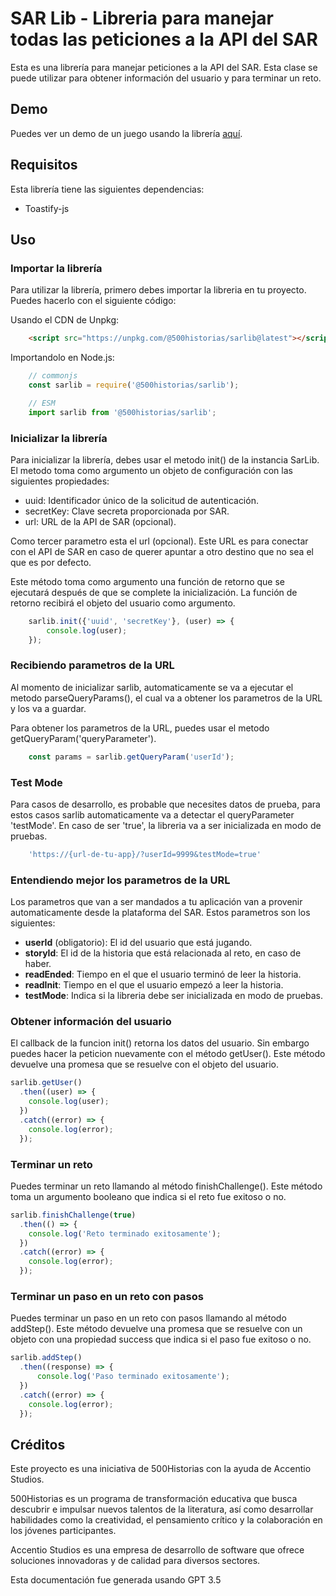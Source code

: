 # SAR Lib - Libreria para manejar todas las peticiones a la API del SAR
Esta es una librería para manejar peticiones a la API del SAR. Esta clase se puede utilizar para obtener información del usuario y para terminar un reto.

## Demo
Puedes ver un demo de un juego usando la librería [aquí](https://accentiostudios.github.io/500h-2048/?userId=9999&testMode=true).
## Requisitos
Esta librería tiene las siguientes dependencias:
 - Toastify-js

## Uso
### Importar la librería
Para utilizar la librería, primero debes importar la libreria en tu proyecto. Puedes hacerlo con el siguiente código:

Usando el CDN de Unpkg:
``` html
    <script src="https://unpkg.com/@500historias/sarlib@latest"></script>
```

Importandolo en Node.js:
``` js
    // commonjs
    const sarlib = require('@500historias/sarlib');

    // ESM
    import sarlib from '@500historias/sarlib';
```

### Inicializar la librería
Para inicializar la librería, debes usar el metodo init() de la instancia SarLib. El metodo toma como argumento un objeto de configuración con las siguientes propiedades:

 - uuid: Identificador único de la solicitud de autenticación.
 - secretKey: Clave secreta proporcionada por SAR.
 - url: URL de la API de SAR (opcional).

Como tercer parametro esta el url (opcional). Este URL es para conectar con el API de SAR en caso de querer apuntar a otro destino que no sea el que es por defecto.

Este método toma como argumento una función de retorno que se ejecutará después de que se complete la inicialización. La función de retorno recibirá el objeto del usuario como argumento.

```js
    sarlib.init({'uuid', 'secretKey'}, (user) => {
        console.log(user);
    });
```

### Recibiendo parametros de la URL
Al momento de inicializar sarlib, automaticamente se va a ejecutar el metodo parseQueryParams(), el cual va a obtener los parametros de la URL y los va a guardar. 

Para obtener los parametros de la URL, puedes usar el metodo getQueryParam('queryParameter').

```js
    const params = sarlib.getQueryParam('userId');
```

### Test Mode
Para casos de desarrollo, es probable que necesites datos de prueba, para estos casos sarlib automaticamente va a detectar el queryParameter 'testMode'. En caso de ser 'true', la libreria va a ser inicializada en modo de pruebas.

```js
    'https://{url-de-tu-app}/?userId=9999&testMode=true'
```

### Entendiendo mejor los parametros de la URL
Los parametros que van a ser mandados a tu aplicación van a provenir automaticamente desde la plataforma del SAR. Estos parametros son los siguientes:

 - **userId** (obligatorio): El id del usuario que está jugando.
 - **storyId**: El id de la historia que está relacionada al reto, en caso de haber.
 - **readEnded**: Tiempo en el que el usuario terminó de leer la historia.
 - **readInit**: Tiempo en el que el usuario empezó a leer la historia.
 - **testMode**: Indica si la libreria debe ser inicializada en modo de pruebas.


### Obtener información del usuario
El callback de la funcion init() retorna los datos del usuario. Sin embargo puedes hacer la peticion nuevamente con el método getUser(). Este método devuelve una promesa que se resuelve con el objeto del usuario.

```js
sarlib.getUser()
  .then((user) => {
    console.log(user);
  })
  .catch((error) => {
    console.log(error);
  });
```

### Terminar un reto

Puedes terminar un reto llamando al método finishChallenge(). Este método toma un argumento booleano que indica si el reto fue exitoso o no.

```js
sarlib.finishChallenge(true)
  .then(() => {
    console.log('Reto terminado exitosamente');
  })
  .catch((error) => {
    console.log(error);
  });
```

### Terminar un paso en un reto con pasos
Puedes terminar un paso en un reto con pasos llamando al método addStep(). Este método devuelve una promesa que se resuelve con un objeto con una propiedad success que indica si el paso fue exitoso o no.

```js
sarlib.addStep()
  .then((response) => {
      console.log('Paso terminado exitosamente');
  })
  .catch((error) => {
    console.log(error);
  });
```

## Créditos

Este proyecto es una iniciativa de 500Historias con la ayuda de Accentio Studios.

500Historias es un programa de transformación educativa que busca descubrir e impulsar nuevos talentos de la literatura, así como desarrollar habilidades como la creatividad, el pensamiento crítico y la colaboración en los jóvenes participantes.

Accentio Studios es una empresa de desarrollo de software que ofrece soluciones innovadoras y de calidad para diversos sectores.

Esta documentación fue generada usando GPT 3.5
